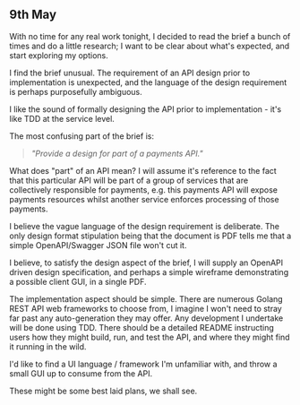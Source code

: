 ## 9th May

With no time for any real work tonight, I decided to read the brief a bunch of times and do a little research; I want to be clear about what's expected, and start exploring my options.

I find the brief unusual. The requirement of an API design prior to implementation is unexpected, and the language of the design requirement is perhaps purposefully ambiguous.

I like the sound of formally designing the API prior to implementation - it's like TDD at the service level.

The most confusing part of the brief is:

> _"Provide a design for part of a payments API."_

What does "part" of an API mean? I will assume it's reference to the fact that this particular API will be part of a group of services that are collectively responsible for payments, e.g. this payments API will expose payments resources whilst another service enforces processing of those payments.

I believe the vague language of the design requirement is deliberate. The only design format stipulation being that the document is PDF tells me that a simple OpenAPI/Swagger JSON file won't cut it.

I believe, to satisfy the design aspect of the brief, I will supply an OpenAPI driven design specification, and perhaps a simple wireframe demonstrating a possible client GUI, in a single PDF.

The implementation aspect should be simple. There are numerous Golang REST API web frameworks to choose from, I imagine I won't need to stray far past any auto-generation they may offer. Any development I undertake will be done using TDD. There should be a detailed README instructing users how they might build, run, and test the API, and where they might find it running in the wild.

I'd like to find a UI language / framework I'm unfamiliar with, and throw a small GUI up to consume from the API.

These might be some best laid plans, we shall see.
